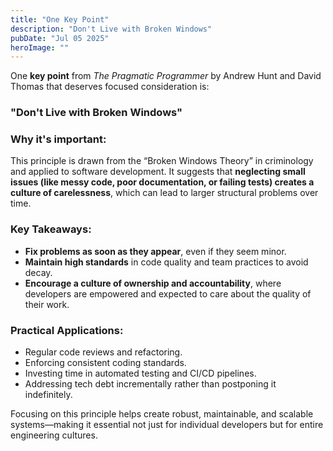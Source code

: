```yaml
---
title: "One Key Point"
description: "Don't Live with Broken Windows"
pubDate: "Jul 05 2025"
heroImage: ""
---
```


One **key point** from *The Pragmatic Programmer* by Andrew Hunt and David Thomas that deserves focused consideration is:

### **"Don't Live with Broken Windows"**

### Why it's important:

This principle is drawn from the “Broken Windows Theory” in criminology and applied to software development. It suggests that **neglecting small issues (like messy code, poor documentation, or failing tests) creates a culture of carelessness**, which can lead to larger structural problems over time.

### Key Takeaways:

- **Fix problems as soon as they appear**, even if they seem minor.
- **Maintain high standards** in code quality and team practices to avoid decay.
- **Encourage a culture of ownership and accountability**, where developers are empowered and expected to care about the quality of their work.

### Practical Applications:

- Regular code reviews and refactoring.
- Enforcing consistent coding standards.
- Investing time in automated testing and CI/CD pipelines.
- Addressing tech debt incrementally rather than postponing it indefinitely.

Focusing on this principle helps create robust, maintainable, and scalable systems—making it essential not just for individual developers but for entire engineering cultures.